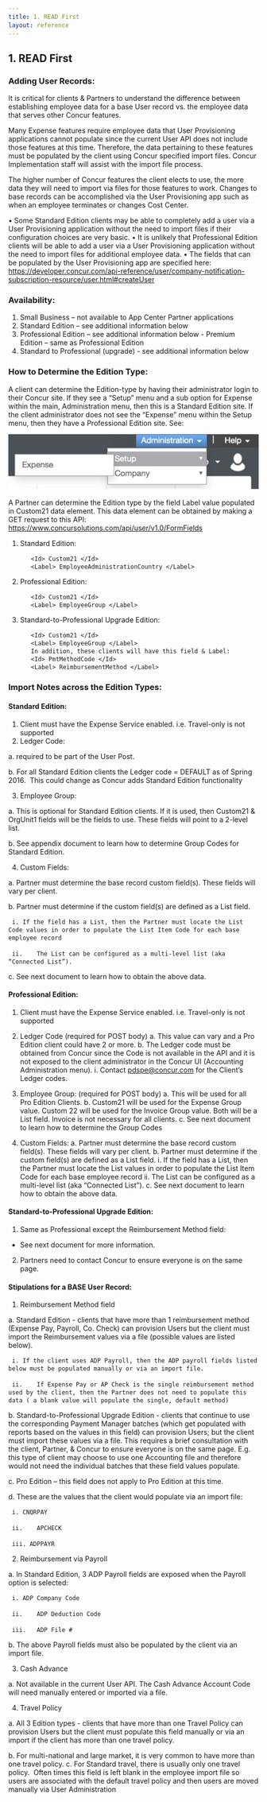 ```yaml
---
title: 1. READ First
layout: reference
---
```


## 1. READ First

### Adding User Records:

It is critical for clients & Partners to understand the difference between establishing employee data for a base User record vs. the employee data that serves other Concur features.

Many Expense features require employee data that User Provisioning applications cannot populate since the current User API does not include those features at this time.  Therefore, the data pertaining to these features must be populated by the client using Concur specified import files. Concur Implementation staff will assist with the import file process.

The higher number of Concur features the client elects to use, the more data they will need to import via files for those features to work. Changes to base records can be accomplished via the User Provisioning app such as when an employee terminates or changes Cost Center.

•	Some Standard Edition clients may be able to completely add a user via a User Provisioning application without the need to import files if their configuration choices are very basic.
•	It is unlikely that Professional Edition clients will be able to add a user via a User Provisioning application without the need to import files for additional employee data.
•	The fields that can be populated by the User Provisioning app are specified here:
https://developer.concur.com/api-reference/user/company-notification-subscription-resource/user.html#createUser


### Availability:
  1.	Small Business – not available to App Center Partner applications
  2.	Standard Edition – see additional information below
  3.	Professional Edition – see additional information below
      - Premium Edition – same as Professional Edition
  4.	Standard to Professional (upgrade) - see additional information below

### How to Determine the Edition Type:

A client can determine the Edition-type by having their administrator login to their Concur site.  If they see a “Setup” menu and a sub option for Expense within the main, Administration menu, then this is a Standard Edition site.  If the client administrator does not see the “Expense” menu within the Setup menu, then they have a Professional Edition site.  See: 

![Expense Menu](/api-guides/images/create_user.jpg)

A Partner can determine the Edition type by the field Label value populated in Custom21 data element.  This data element can be obtained by making a GET request to this API:	https://www.concursolutions.com/api/user/v1.0/FormFields


  1. Standard Edition:

            <Id> Custom21 </Id>
            <Label> EmployeeAdministrationCountry </Label>

  2. Professional Edition:

            <Id> Custom21 </Id>
            <Label> EmployeeGroup </Label>

  3. Standard-to-Professional Upgrade Edition:

            <Id> Custom21 </Id>
            <Label> EmployeeGroup </Label>
            In addition, these clients will have this field & Label:
            <Id> PmtMethodCode </Id>
            <Label> ReimbursementMethod </Label>

### Import Notes across the Edition Types:

#### Standard Edition:
1.	Client must have the Expense Service enabled.  i.e. Travel-only is not supported
2.	Ledger Code:

 a.	required to be part of the User Post.
 
 b.	For all Standard Edition clients the Ledger code = DEFAULT  as of Spring 2016.  This could change as Concur adds Standard Edition functionality
 
3.	Employee Group:

 a.	This is optional for Standard Edition clients. If it is used, then Custom21 & OrgUnit1 fields will be the fields to use.  These fields will point to a 2-level list.
 
 b.	See appendix document to learn how to determine Group Codes for Standard Edition.
 
4.	Custom Fields:

 a.	Partner must determine the base record custom field(s).  These fields will vary per client.
 
 b.	Partner must determine if the custom field(s) are defined as a List field.
 
     i.	If the field has a List, then the Partner must locate the List Code values in order to populate the List Item Code for each base employee record
   
     ii.	The List can be configured as a multi-level list (aka “Connected List”).
   
 c.	See next document to learn how to obtain the above data.


#### Professional Edition:
1.	Client must have the Expense Service enabled.  i.e. Travel-only is not supported
2.	Ledger Code (required for POST body)
 a.	This value can vary and a Pro Edition client could have 2 or more.
 b.	The Ledger code must be obtained from Concur since the Code is not available in the API and it is not exposed to the client administrator in the Concur UI (Accounting Administration menu).
    i.	Contact pdspe@concur.com for the Client’s Ledger codes.
3.	Employee Group: (required for POST body)
 a.	This will be used for all Pro Edition Clients.
 b.	Custom21 will be used for the Expense Group value.  Custom 22 will be used for the Invoice Group value.   Both will be a List field.  Invoice is not necessary for all clients.
 c.	See next document to learn how to determine the Group Codes

4.	Custom Fields:
 a.	Partner must determine the base record custom field(s).  These fields will vary per client.
 b.	Partner must determine if the custom field(s) are defined as a List field.
    i.	If the field has a List, then the Partner must locate the List values in order to populate the List Item Code for each base employee record
    ii.	The List can be configured as a multi-level list (aka “Connected List”).
 c.	See next document to learn how to obtain the above data.


#### Standard-to-Professional Upgrade Edition:
1.	Same as Professional except the Reimbursement Method field:
  - See next document for more information.
2.	Partners need to contact Concur to ensure everyone is on the same page.


#### Stipulations for a BASE User Record:

1.	Reimbursement Method field 

  a.	Standard Edition - clients that have more than 1 reimbursement method (Expense Pay, Payroll, Co. Check) can provision Users but the client must import the Reimbursement values via a file (possible values are listed below).

     i.	If the client uses ADP Payroll, then the ADP payroll fields listed below must be populated manually or via an import file.

     ii.	If Expense Pay or AP Check is the single reimbursement method used by the client, then the Partner does not need to populate this data ( a blank value will populate the single, default method)
  
  b.	Standard-to-Professional Upgrade Edition - clients that continue to use the corresponding Payment Manager batches (which get populated with reports based on the values in this field) can provision Users; but the client must import these values via a file. This requires a brief consultation with the client, Partner, & Concur to ensure everyone is on the same page. E.g. this type of client may choose to use one Accounting file and therefore would not need the individual batches that these field values populate.
  
  c. Pro Edition – this field does not apply to Pro Edition at this time.
  
  d. These are the values that the client would populate via an import file:

     i.	CNQRPAY
  
     ii.	APCHECK
  
     iii. ADPPAYR
  
2.	Reimbursement via Payroll

  a. In Standard Edition, 3 ADP Payroll fields are exposed when the Payroll option is selected:

     i.	ADP Company Code

     ii.	ADP Deduction Code

     iii.	ADP File #

  b.	The above Payroll fields must also be populated by the client via an import file.



3.	Cash Advance

  a.	Not available in the current User API.  The Cash Advance Account Code will need manually entered or imported via a file.

4.	Travel Policy

  a.	All 3 Edition types -  clients that have more than one Travel Policy can provision Users but the client must populate this field manually or via an import if the client has more than one travel policy.

  b. For multi-national and large market, it is very common to have more than one travel policy.
  c. For Standard travel, there is usually only one travel policy.  Often times this field is left blank in the employee import file so users are associated with the default travel policy and then users are moved manually via User Administration
